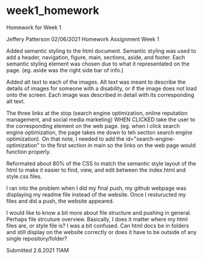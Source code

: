 # week1_homework
Homework for Week 1

Jeffery Patterson
02/06/2021
Homework Assignment Week 1

Added semantic styling to the html document. Semantic styling was used to add a header, navigation, figure, main, sections, aside, and footer. Each semantic styling element was chosen due to what it representated on the page. (eg. aside was the right side bar of info.)

Added alt text to each of the images. Alt text was meant to describe the details of images for someone with a disability, or if the image does not load onto the screen. Each image was described in detail with its corresponding alt text. 

The three links at the stop (search engine optimization, online reputation management, and social media marketing) WHEN CLICKED take the user to the corresponding element on the web page. (eg. when I click search engine optimization, the page takes me down to teh section search engine optimization). On that note, I needed to add the id="search-engine-optimization" to the first section in main so the links on the web page would function properly.

Reformated about 80% of the CSS to match the semantic style layout of the html to make it easier to find, view, and edit between the index.html and style.css files.

I ran into the problem when I did my final push, my github webpage was displaying my readme file instead of the website. Once I resturucted my files and did a push, the website appeared.

I would like to know a bit more about file structure and pushing in general. Perhaps file strcuture overview. Basically, I does it matter where my html files are, or style file is? I was a bit confused. Can html docs be in folders and still display on the website correctly or does it have to be outside of any single repository/folder?

Submitted 2.6.2021 11AM